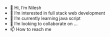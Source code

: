 - 👋 Hi, I’m Nilesh
- 👀 I’m interested in full stack web development 
- 🌱 I’m currently learning java script
- 💞️ I’m looking to collaborate on ...
- 📫 How to reach me 

<!---
nilkadam106/nilkadam106 is a ✨ special ✨ repository because its `README.md` (this file) appears on your GitHub profile.
You can click the Preview link to take a look at your changes.
--->
